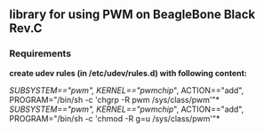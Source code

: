 ## library for using PWM on BeagleBone Black Rev.C

### Requirements
**create udev rules (in /etc/udev/rules.d) with following content:**

*SUBSYSTEM=="pwm", KERNEL=="pwmchip*", ACTION=="add", PROGRAM="/bin/sh -c 'chgrp -R pwm /sys/class/pwm'"*
*SUBSYSTEM=="pwm", KERNEL=="pwmchip*", ACTION=="add", PROGRAM="/bin/sh -c 'chmod -R g=u /sys/class/pwm'"*
